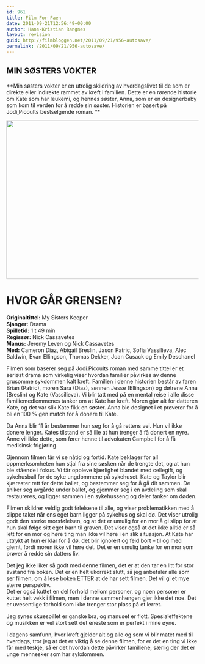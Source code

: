 ```yaml
---
id: 961
title: Film For Faen
date: 2011-09-21T12:56:49+00:00
author: Hans-Kristian Rangnes
layout: revision
guid: http://filmbloggen.net/2011/09/21/956-autosave/
permalink: /2011/09/21/956-autosave/
---
```

## **MIN SØSTERS VOKTER**

**Min søsters vokter er en utrolig skildring av hverdagslivet til de som er direkte eller indirekte rammet av kreft i familien. Dette er en rørende historie om Kate som har leukemi, og hennes søster, Anna, som er en designerbaby som kom til verden for å redde sin søster. Historien er basert på Jodi[ ](http://en.wikipedia.org/wiki/Jodi_Picoult "Jodi Picoult")Picoults bestselgende roman. **

[<img class="alignnone size-large wp-image-963" src="http://filmbloggen.net/wp-content/uploads//2011/09/my_sisters_keeper_2009_1024x768_132766-620x415.jpg" alt="" width="620" height="415" />](http://filmbloggen.net/wp-content/uploads//2011/09/my_sisters_keeper_2009_1024x768_132766.jpg)

<h1 style="text-align: left">
  <strong>HVOR GÅR GRENSEN?</strong>
</h1>

<p style="text-align: left">
  <strong>Originaltittel: </strong>My Sisters Keeper<br /> <strong>Sjanger:</strong> Drama<br /> <strong>Spilletid:</strong> 1 t 49 min<br /> <strong>Regissør:</strong> Nick Cassavetes<br /> <strong>Manus:</strong> Jeremy Leven og Nick Cassavetes<br /> <strong>Med:</strong> Cameron Diaz, Abigail Breslin, Jason Patric, Sofia Vassilieva, Alec Baldwin, Evan Ellingson, Thomas Dekker, Joan Cusack og Emily Deschanel
</p>

<p style="text-align: left">
  Filmen som baserer seg på Jodi<a title="Jodi Picoult" href="http://en.wikipedia.org/wiki/Jodi_Picoult"> </a>Picoults roman med samme tittel er et seriøst drama som virkelig viser hvordan familier påvirkes av denne grusomme sykdommen kalt kreft. Familien i denne historien består av faren Brian (Patric), moren Sara (Diaz), sønnen Jesse (Ellingson) og døtrene Anna (Breslin) og Kate (Vassilieva). Vi blir tatt med på en mental reise i alle disse familiemedlemmenes tanker om at Kate har kreft. Moren gjør alt for datteren Kate, og det var slik Kate fikk en søster. Anna ble designet i et prøverør for å bli en 100 % gen match for å donere til Kate.
</p>

<p style="text-align: left">
  Da Anna blir 11 år bestemmer hun seg for å gå rettens vei. Hun vil ikke donere lenger. Kates tilstand er så ille at hun trenger å få donert en nyre. Anne vil ikke dette, som fører henne til advokaten Campbell for å få medisinsk frigjøring.
</p>

<p style="text-align: left">
  Gjennom filmen får vi se nåtid og fortid. Kate beklager for all oppmerksomheten hun stjal fra sine søsken når de trengte det, og at hun ble stående i fokus. Vi får oppleve kjærlighet blandet med cellegift, og sykehusball for de syke ungdommene på sykehuset. Kate og Taylor blir kjærester rett før dette ballet, og bestemmer seg for å gå dit sammen. De sniker seg avgårde under ballet, og gjemmer seg i en avdeling som skal restaureres, og ligger sammen i en sykehusseng og deler tanker om døden.
</p>

<p style="text-align: left">
  Filmen skildrer veldig godt følelsene til alle, og viser problematikken med å slippe taket når ens eget barn ligger på sykehus og skal dø. Det viser utrolig godt den sterke morsfølelsen, og at det er umulig for en mor å gi slipp for at hun skal følge sitt eget barn til graven. Det viser også at det ikke alltid er så lett for en mor og høre ting man ikke vil høre i en slik situasjon. At Kate har uttrykt at hun er klar for å dø, det blir ignorert og feid bort &#8211; til og med glemt, fordi moren ikke vil høre det. Det er en umulig tanke for en mor som prøver å redde sin datters liv.
</p>

<p style="text-align: left">
  Det jeg ikke liker så godt med denne filmen, det er at den tar en litt for stor avstand fra boken. Det er en helt ukorrekt slutt, så jeg anbefaler alle som ser filmen, om å lese boken ETTER at de har sett filmen. Det vil gi et mye større perspektiv.<br /> Det er også kuttet en del forhold mellom personer, og noen personer er kuttet helt vekk i filmen, men i denne sammenhengen gjør ikke det noe. Det er uvesentlige forhold som ikke trenger stor plass på et lerret.
</p>

<p style="text-align: left">
  Jeg synes skuespillet er ganske bra, og manuset er flott. Spesialeffektene og musikken er vel stort sett det eneste som er perfekt i mine øyne.
</p>

<p style="text-align: left">
  I dagens samfunn, hvor kreft gjelder alt og alle og som vi blir matet med til hverdags, tror jeg at det er viktig å se denne filmen, for er det en ting vi ikke får med teskje, så er det hvordan dette påvirker familiene, særlig der det er unge mennesker som har sykdommen.
</p>

<p style="text-align: left">